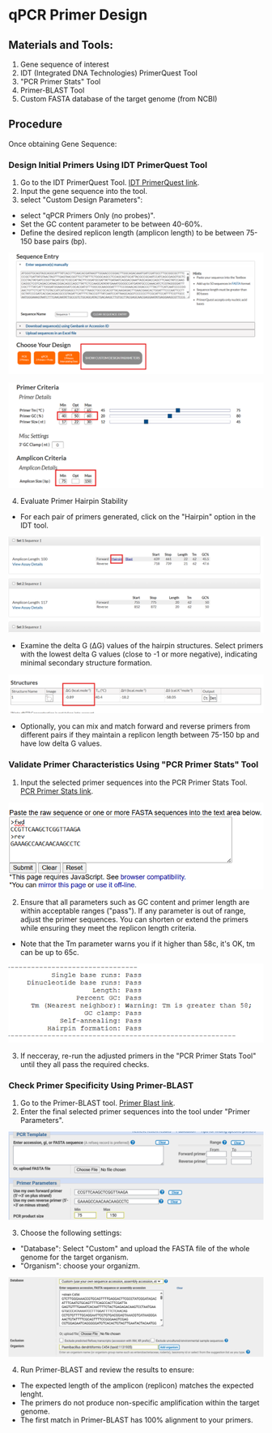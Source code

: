 

# qPCR Primer Design

## Materials and Tools:
1. Gene sequence of interest
2. IDT (Integrated DNA Technologies) PrimerQuest Tool 
3. "PCR Primer Stats" Tool 
4. Primer-BLAST Tool 
5. Custom FASTA database of the target genome (from NCBI)
## Procedure

Once obtaining Gene Sequence:

### Design Initial Primers Using IDT PrimerQuest Tool

1. Go to the IDT PrimerQuest Tool. [IDT PrimerQuest link](https://eu.idtdna.com/pages/tools/primerquest?returnurl=%2FPrimerQuest%2FHome%2FIndex).
2. Input the gene sequence into the tool.
3. select "Custom Design Parameters": 
- select "qPCR Primers Only (no probes)".
- Set the GC content parameter to be between 40-60%.
- Define the desired replicon length (amplicon length) to be between 75-150 base pairs (bp).

![alt text](images/idt1.png)

![alt text](images/idt2.png)



4. Evaluate Primer Hairpin Stability

- For each pair of primers generated, click on the "Hairpin" option in the IDT tool.

![alt text](images/idt3.png)

- Examine the delta G (ΔG) values of the hairpin structures. Select primers with the lowest delta G values (close to -1 or more negative), indicating minimal secondary structure formation.

![alt text](images/idt4.png)

- Optionally, you can mix and match forward and reverse primers from different pairs if they maintain a replicon length between 75-150 bp and have low delta G values.







### Validate Primer Characteristics Using "PCR Primer Stats" Tool

1. Input the selected primer sequences into the PCR Primer Stats Tool. [PCR Primer Stats link](https://www.bioinformatics.org/sms2/pcr_primer_stats.html).

![alt text](images/start1.png)

2. Ensure that all parameters such as GC content and primer length are within acceptable ranges ("pass").
If any parameter is out of range, adjust the primer sequences. You can shorten or extend the primers while ensuring they meet the replicon length criteria.
 - Note that the Tm parameter warns you if it higher than 58c, it's OK, tm can be up to 65c.

![alt text](images/start2.png)

3. If necceray, re-run the adjusted primers in the "PCR Primer Stats Tool" until they all pass the required checks.


### Check Primer Specificity Using Primer-BLAST

 1. Go to the Primer-BLAST tool. [Primer Blast link](https://www.ncbi.nlm.nih.gov/tools/primer-blast/index.cgi?LINK_LOC=reset).
2. Enter the final selected primer sequences into the tool under "Primer Parameters".

![alt text](images/blast1.png)

3. Choose the following settings:
 - "Database": Select "Custom" and upload the FASTA file of the whole genome for the target organism.
 - "Organism": choose your organizm.

![alt text](images/blast2.png)

4. Run Primer-BLAST and review the results to ensure:
- The expected length of the amplicon (replicon) matches the expected lenght.
- The primers do not produce non-specific amplification within the target genome.
- The first match in Primer-BLAST has 100% alignment to your primers.




